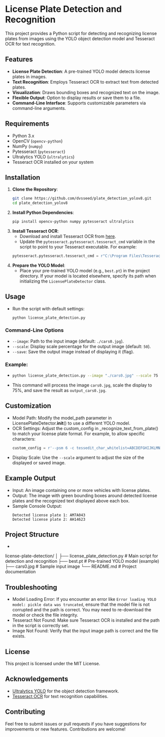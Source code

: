 # License Plate Detection and Recognition

This project provides a Python script for detecting and recognizing license plates from images using the YOLO object detection model and Tesseract OCR for text recognition.

## Features

- **License Plate Detection**: A pre-trained YOLO model detects license plates in images.
- **Text Recognition**: Employs Tesseract OCR to extract text from detected plates.
- **Visualization**: Draws bounding boxes and recognized text on the image.
- **Flexible Output**: Option to display results or save them to a file.
- **Command-Line Interface**: Supports customizable parameters via command-line arguments.

## Requirements

- Python 3.x
- OpenCV (`opencv-python`)
- NumPy (`numpy`)
- Pytesseract (`pytesseract`)
- Ultralytics YOLO (`ultralytics`)
- Tesseract OCR installed on your system

## Installation

1. **Clone the Repository**:
   ```bash
   git clone https://github.com/dvsseed/plate_detection_yolov8.git
   cd plate_detection_yolov8
2. **Install Python Dependencies**:
   ```bash
   pip install opencv-python numpy pytesseract ultralytics
3. **Install Tesseract OCR**:
   - Download and install Tesseract OCR from [here](https://github.com/tesseract-ocr/tesseract).
   - Update the `pytesseract.pytesseract.tesseract_cmd` variable in the script to point to your Tesseract executable. For example:
   ```python
   pytesseract.pytesseract.tesseract_cmd = r"C:\Program Files\Tesseract-OCR\tesseract.exe"
4. **Prepare the YOLO Model**:
   - Place your pre-trained YOLO model (e.g., `best.pt`) in the project directory. If your model is located elsewhere, specify its path when initializing the `LicensePlateDetector` class.

## Usage

- Run the script with default settings:
  ```bash
  python license_plate_detection.py

### Command-Line Options
- `--image`: Path to the input image (default: `./cars0.jpg`).
- `--scale`: Display scale percentage for the output image (default: `50`).
- `--save`: Save the output image instead of displaying it (flag).

### Example:
- ```bash
  python license_plate_detection.py --image "./cars0.jpg" --scale 75 --save
- This command will process the image `cars0.jpg`, scale the display to 75%, and save the result as `output_cars0.jpg`.

## Customization

- Model Path: Modify the model_path parameter in LicensePlateDetector.__init__() to use a different YOLO model.
- OCR Settings: Adjust the custom_config in _recognize_text_from_plate() to match your license plate format. For example, to allow specific characters:
  ```python
  custom_config = r'--psm 6 -c tessedit_char_whitelist=ABCDEFGHIJKLMNOPQRSTUVWXYZ0123456789·'
- Display Scale: Use the `--scale` argument to adjust the size of the displayed or saved image.

## Example Output

- Input: An image containing one or more vehicles with license plates.
- Output: The image with green bounding boxes around detected license plates and the recognized text displayed above each box.
- Sample Console Output:
  ```text
  Detected license plate 1: AM7A043
  Detected license plate 2: AH14623

## Project Structure

- ```bash
 license-plate-detection/
 │
 ├── license_plate_detection.py  # Main script for detection and recognition
 ├── best.pt                     # Pre-trained YOLO model (example)
 ├── cars0.jpg                   # Sample input image
 └── README.md                   # Project documentation

## Troubleshooting

- Model Loading Error: If you encounter an error like `Error loading YOLO model: pickle data was truncated`, ensure that the model file is not corrupted and the path is correct. You may need to re-download the model or check the file integrity.
- Tesseract Not Found: Make sure Tesseract OCR is installed and the path in the script is correctly set.
- Image Not Found: Verify that the input image path is correct and the file exists.

## License

This project is licensed under the MIT License.

## Acknowledgements

- [Ultralytics YOLO](https://github.com/ultralytics/ultralytics) for the object detection framework.
- [Tesseract OCR](https://github.com/tesseract-ocr/tesseract) for text recognition capabilities.

## Contributing

Feel free to submit issues or pull requests if you have suggestions for improvements or new features. Contributions are welcome!

